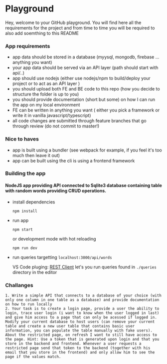 # Playground

Hey, welcome to your GitHub playground. You will find here all the requirements for the project and from time to time you will be required to also add soemthing to this README

### App requirements

  - app data should be stored in a database (myysql, mongodb, firebase ... anything you want)
  - your app data should be served via an API layer (path should start with api/..)
  - app should use nodejs (either use nodejs/npm to build/deploy your project or to act as an API layer )
  - you should upload both FE and BE code to this repo (how you decide to structure the folder is up to you)
  - you should provide documentation (short but some) on how I can run the app on my local environment
  - FE can be written in anything you want ( either you pick a framework or write it in vanilla javascript/typescript)
  - all code changes are submitted through feature branches that go through review (do not commit to master!)

### Nice to haves
  - app is built using a bundler (see webpack for example, if you feel it's too much then leave it out)
  - app can be built using the cli is using a frontend framework

### Building the app

#### NodeJS app providing API connected to Sqlite3 database containing table with random words providing CRUD operations.

- install dependencies

  ```
  npm install
  ```
- run app

  ```
  npm start
  ```
  or development mode with hot reloading
  ```
  npm run dev
  ```
- run queries targetting
  `localhost:3000/api/words`

  VS Code pluging: [REST Client](https://marketplace.visualstudio.com/items?itemName=humao.rest-client)
  let's you run queries found in `./queries` directory in the editor

### Challanges
    1. Write a simple API that connects to a database of your choice (with only one column in one table as a database) and provide documentation on how to run locally
    2. Your task is to create a login page, provide a user the ability to login, trace user login (i want to know when the user logged in last) and give him access to a page that can only be acessed if logged in. Modify your current database to host users (can remove your current table and create a new user table that contains basic user information, you can populate the table manually with fake users). About the restricted page, on refresh I want to still have access to the page. Hint: Use a token that is generated upon login and that you store in the backend and frontend. Whenever a user requests a restricted page send that token to the backend (together with his email that you store in the frontend) and only allow him to see the page if the values match.